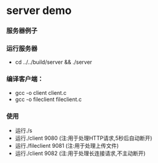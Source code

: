 server demo
============

### 服务器例子
### 运行服务器
+ cd ../../build/server && ./server
### 编译客户端：
+ gcc -o client client.c
+ gcc -o fileclient fileclient.c

### 使用
+ 运行./s
+ 运行./client 9080 (注:用于处理HTTP请求,5秒后自动断开)
+ 运行./fileclient 9081 (注:用于处理上传文件)
+ 运行./client 9082 (注:用于处理长连接请求,不主动断开)


